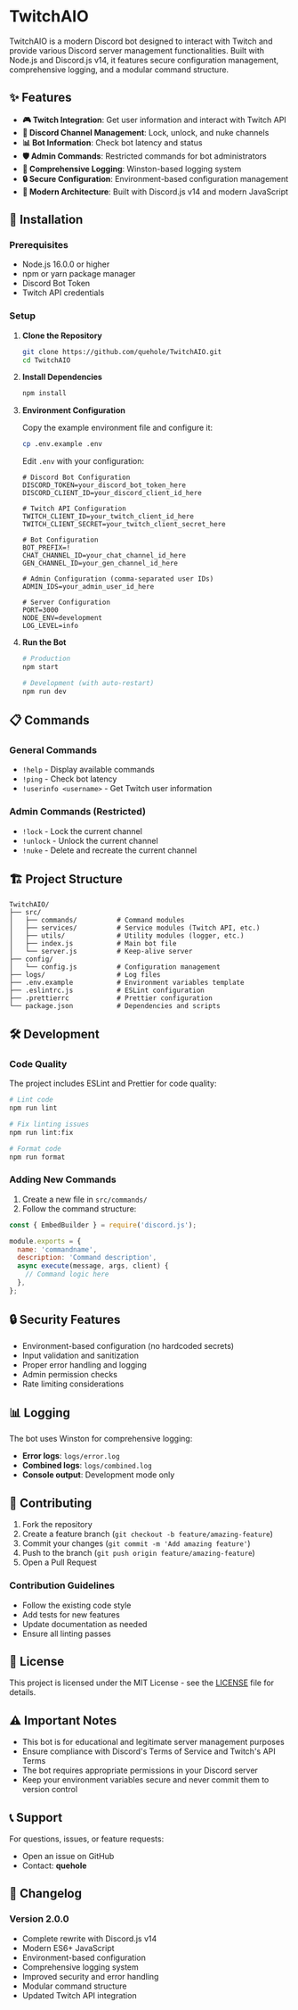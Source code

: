 # TwitchAIO

TwitchAIO is a modern Discord bot designed to interact with Twitch and provide various Discord server management functionalities. Built with Node.js and Discord.js v14, it features secure configuration management, comprehensive logging, and a modular command structure.

## ✨ Features

- **🎮 Twitch Integration**: Get user information and interact with Twitch API
- **🔧 Discord Channel Management**: Lock, unlock, and nuke channels
- **📊 Bot Information**: Check bot latency and status
- **🛡️ Admin Commands**: Restricted commands for bot administrators
- **📝 Comprehensive Logging**: Winston-based logging system
- **🔒 Secure Configuration**: Environment-based configuration management
- **🎯 Modern Architecture**: Built with Discord.js v14 and modern JavaScript

## 🚀 Installation

### Prerequisites

- Node.js 16.0.0 or higher
- npm or yarn package manager
- Discord Bot Token
- Twitch API credentials

### Setup

1. **Clone the Repository**

   ```bash
   git clone https://github.com/quehole/TwitchAIO.git
   cd TwitchAIO
   ```

2. **Install Dependencies**

   ```bash
   npm install
   ```

3. **Environment Configuration**

   Copy the example environment file and configure it:

   ```bash
   cp .env.example .env
   ```

   Edit `.env` with your configuration:

   ```env
   # Discord Bot Configuration
   DISCORD_TOKEN=your_discord_bot_token_here
   DISCORD_CLIENT_ID=your_discord_client_id_here

   # Twitch API Configuration
   TWITCH_CLIENT_ID=your_twitch_client_id_here
   TWITCH_CLIENT_SECRET=your_twitch_client_secret_here

   # Bot Configuration
   BOT_PREFIX=!
   CHAT_CHANNEL_ID=your_chat_channel_id_here
   GEN_CHANNEL_ID=your_gen_channel_id_here

   # Admin Configuration (comma-separated user IDs)
   ADMIN_IDS=your_admin_user_id_here

   # Server Configuration
   PORT=3000
   NODE_ENV=development
   LOG_LEVEL=info
   ```

4. **Run the Bot**

   ```bash
   # Production
   npm start

   # Development (with auto-restart)
   npm run dev
   ```

## 📋 Commands

### General Commands
- `!help` - Display available commands
- `!ping` - Check bot latency
- `!userinfo <username>` - Get Twitch user information

### Admin Commands (Restricted)
- `!lock` - Lock the current channel
- `!unlock` - Unlock the current channel  
- `!nuke` - Delete and recreate the current channel

## 🏗️ Project Structure

```
TwitchAIO/
├── src/
│   ├── commands/          # Command modules
│   ├── services/          # Service modules (Twitch API, etc.)
│   ├── utils/             # Utility modules (logger, etc.)
│   ├── index.js           # Main bot file
│   └── server.js          # Keep-alive server
├── config/
│   └── config.js          # Configuration management
├── logs/                  # Log files
├── .env.example           # Environment variables template
├── .eslintrc.js           # ESLint configuration
├── .prettierrc            # Prettier configuration
└── package.json           # Dependencies and scripts
```

## 🛠️ Development

### Code Quality

The project includes ESLint and Prettier for code quality:

```bash
# Lint code
npm run lint

# Fix linting issues
npm run lint:fix

# Format code
npm run format
```

### Adding New Commands

1. Create a new file in `src/commands/`
2. Follow the command structure:

```javascript
const { EmbedBuilder } = require('discord.js');

module.exports = {
  name: 'commandname',
  description: 'Command description',
  async execute(message, args, client) {
    // Command logic here
  },
};
```

## 🔒 Security Features

- Environment-based configuration (no hardcoded secrets)
- Input validation and sanitization
- Proper error handling and logging
- Admin permission checks
- Rate limiting considerations

## 📊 Logging

The bot uses Winston for comprehensive logging:

- **Error logs**: `logs/error.log`
- **Combined logs**: `logs/combined.log`
- **Console output**: Development mode only

## 🤝 Contributing

1. Fork the repository
2. Create a feature branch (`git checkout -b feature/amazing-feature`)
3. Commit your changes (`git commit -m 'Add amazing feature'`)
4. Push to the branch (`git push origin feature/amazing-feature`)
5. Open a Pull Request

### Contribution Guidelines

- Follow the existing code style
- Add tests for new features
- Update documentation as needed
- Ensure all linting passes

## 📄 License

This project is licensed under the MIT License - see the [LICENSE](LICENSE) file for details.

## ⚠️ Important Notes

- This bot is for educational and legitimate server management purposes
- Ensure compliance with Discord's Terms of Service and Twitch's API Terms
- The bot requires appropriate permissions in your Discord server
- Keep your environment variables secure and never commit them to version control

## 📞 Support

For questions, issues, or feature requests:

- Open an issue on GitHub
- Contact: **quehole**

## 🔄 Changelog

### Version 2.0.0
- Complete rewrite with Discord.js v14
- Modern ES6+ JavaScript
- Environment-based configuration
- Comprehensive logging system
- Improved security and error handling
- Modular command structure
- Updated Twitch API integration
